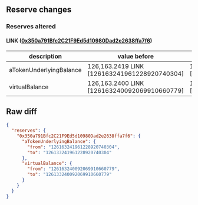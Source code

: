 ## Reserve changes

### Reserves altered

#### LINK ([0x350a791Bfc2C21F9Ed5d10980Dad2e2638ffa7f6](https://optimistic.etherscan.io/address/0x350a791Bfc2C21F9Ed5d10980Dad2e2638ffa7f6))

| description | value before | value after |
| --- | --- | --- |
| aTokenUnderlyingBalance | 126,163.2419 LINK [126163241961228920740304] | 126,133.2419 LINK [126133241961228920740304] |
| virtualBalance | 126,163.2400 LINK [126163240092069910660779] | 126,133.2400 LINK [126133240092069910660779] |


## Raw diff

```json
{
  "reserves": {
    "0x350a791Bfc2C21F9Ed5d10980Dad2e2638ffa7f6": {
      "aTokenUnderlyingBalance": {
        "from": "126163241961228920740304",
        "to": "126133241961228920740304"
      },
      "virtualBalance": {
        "from": "126163240092069910660779",
        "to": "126133240092069910660779"
      }
    }
  }
}
```